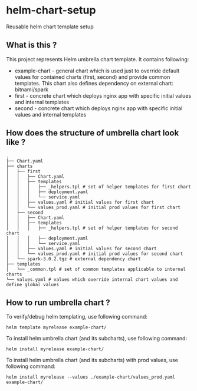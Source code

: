 # helm-chart-setup
Reusable helm chart template setup

## What is this ?
This project represents Helm umbrella chart template. It contains following:
- example-chart - general chart which is used just to override default values for contained charts (first, second) and provide common templates. This chart also defines dependency on external chart: bitnami/spark
- first - concrete chart which deploys nginx app with specific initial values and internal templates
- second - concrete chart which deploys nginx app with specific initial values and internal templates

## How does the structure of umbrella chart look like ?
```
.
├── Chart.yaml
├── charts
│   ├── first
│   │   ├── Chart.yaml
│   │   ├── templates
│   │   │   ├── _helpers.tpl # set of helper templates for first chart
│   │   │   ├── deployment.yaml
│   │   │   └── service.yaml
│   │   ├── values.yaml # initial values for first chart
│   │   └── values_prod.yaml # initial prod values for first chart
│   ├── second
│   │   ├── Chart.yaml
│   │   ├── templates
│   │   │   ├── _helpers.tpl # set of helper templates for second chart
│   │   │   ├── deployment.yaml
│   │   │   └── service.yaml
│   │   ├── values.yaml # initial values for second chart
│   │   └── values_prod.yaml # initial prod values for second chart
│   └── spark-3.0.2.tgz # external dependency chart
├── templates
│   └── _common.tpl # set of common templates applicable to internal charts
└── values.yaml # values which override internal chart values and define global values
```

## How to run umbrella chart ? 

To verify/debug helm templating, use following command:
```
helm template myrelease example-chart/
```

To install helm umbrella chart (and its subcharts), use following command:
```
helm install myrelease example-chart/
```

To install helm umbrella chart (and its subcharts) with prod values, use following command:
```
helm install myrelease --values ./example-chart/values_prod.yaml example-chart/
```